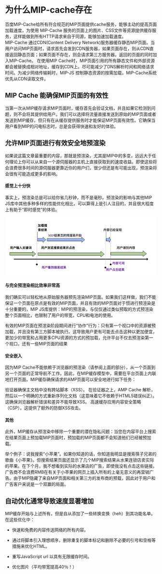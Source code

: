 # 为什么MIP-cache存在 

百度MIP-Cache给所有符合规范的MIP页面提供cache服务，能够主动的提高页面加载速度，为使用 MIP-Cache 服务的页面上的图片、CSS文件等资源提供缓存服务，这样能做到所有HTTP请求来自于同源，能够加速加载速度。  
MIP-Cache 通过CDN(Content Delivery Network)服务器缓存静态MIP页面。当用户访问MIP页面时，请求首先会发到CDN服务器，如果页面存在，则从CDN直接返回静态页面；如果页面不存在，则会请求第三方服务器。返回的页面的同时加入MIP-Cache。
在使用MIP Cache时，MIP页面引用的所有静态文件和外部资源都会被替换成相对地址，缓存到CDN上。尽可能减少了DNS解析时间和网络请求时间。为减少网络传输耗时，MIP-JS 控制静态资源的按需加载，MIP-Cache系统优先从CDN读取文件。

## MIP Cache 能确保MIP页面的有效性
当第一次从MIP缓存请求MIP页面时，缓存首先会验证文档，并且如果它检测到问题，则不会将其提供给用户。我们可以选择将流量直接发送到原始的MIP页面或者发送到MIP缓存，但只有在从缓存提供服务时才能保证MIP页面有效性。它确保当用户看到MIP的闪电标志时，总是会获得快速和友好的体验。
## 允许MIP页面进行有效安全地预渲染  

如果说这篇文章最重要的内容，那就是预渲染，尤其是MIP中的多变，远远大于任何理论上你可以从来自一个源伺服器的主机上直接获取到的速度收益。即使这些将会浪费很多时间的源伺服器更靠近你的用户们，很少但还是有可能出现，预渲染将会很有可能造成更多的影响。
 #### 感觉上十分快
事实上，预渲染总是可以给你省几秒钟，而不是毫秒。预渲染的影响与其他MIP JS库中其他多种多样的性能优化相比，可以算得上是引人注目的，并且很大程度上有助于“即时感觉”的体验。
<!--图片-->
![new issues](./img/17_jiasu.jpg)        
#### 与完全预渲染相比效率非常高
我们确实可以轻松地从原始服务器预先渲染MIP页面。如果我们这样做，我们不能保证一个页面在原点是有效的MIP页面，并且有效的MIP页面对于惯进行预渲染是十分重要的，MIP JS库提供：MIP的预渲染，与仅仅通过类似预取的方式预渲染整个页面相比，也限制了用户的带宽，CPU和电池的使用。

有效的MIP页面在预渲染阶段期间进行“协作”行为：只有第一个视口中的资源被预加载，并且没有第三方脚本被执行。这导致用户更有可能去点击这种以更加便宜，更加少的带宽和占用更多CPU资源的方式的预加载，允许平台不仅去预渲染第一个视口，还有一些MIP页面的结果

#### 安全嵌入
因为MIP Cache不能依赖于浏览器的预渲染（请参阅上面的部分），从一个页面到另一个页面的正常导航不工作。因此，在MIP缓存模型中，需要在平台页面上内联地打开页面。MIP缓存确保请求的AMP页面可以安全地进行如下任务：

验证器确保主文档中没有跨站脚本（XSS）。
在验证器之上，AMP Cache 解析，然后以一个明确的方式重新序列化文档（这意味着它不依赖于HTML5错误纠正）。这确保浏览器解析错误和差异不能导致XSS。
高速缓存应用内容安全策略（CSP）。这提供了额外的防御XSS攻击。

#### 其他
此外，MIP缓存从预渲染中移除一个重要的潜在隐私问题：当您在内容平台上搜索在结果页面上预加载MIP页面时，预加载的MIP页面都不会知道他们已经被预加载。

举个例子：说我搜索“小苹果”。如果你知道的话，你知道我明显是搜索筷子兄弟的歌曲《小苹果》。但搜索结果页面还显示了几个MIP搜索结果从水果连锁店卖实际的苹果。在下个月，我不想看到实际的水果店的广告，即使我没有点击这些链接。广告商不会浪费RMB在有关于小苹果的网页上插入所有的上毫无意义的再营销广告。由于MIP隐藏了来自MIP页面和相关第三方的发布商的预载，因此对于用户和广告客户来说是一个双赢的局面。



## 自动优化通常导致速度显著增加

MIP缓存开始与上述所有，但是自从添加了一些转换变换（heh）到其功能名单。在这些优化中：

* 快速和免费的内容传送网络的所有内容。

* 通过将脚本引入理想顺序，删除重复的脚本标记和删除不必要的引号和空格等措施来优化HTML。
* 重写JavaScript url 以具有无限缓存时间。
* 优化图片（平均带宽提高40％！）

